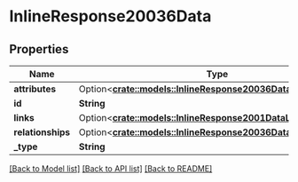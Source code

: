 # InlineResponse20036Data

## Properties

Name | Type | Description | Notes
------------ | ------------- | ------------- | -------------
**attributes** | Option<[**crate::models::InlineResponse20036DataAttributes**](inline_response_200_36_data_attributes.md)> |  | [optional]
**id** | **String** |  | 
**links** | Option<[**crate::models::InlineResponse2001DataLinks**](inline_response_200_1_data_links.md)> |  | [optional]
**relationships** | Option<[**crate::models::InlineResponse20036DataRelationships**](inline_response_200_36_data_relationships.md)> |  | [optional]
**_type** | **String** |  | 

[[Back to Model list]](../README.md#documentation-for-models) [[Back to API list]](../README.md#documentation-for-api-endpoints) [[Back to README]](../README.md)


